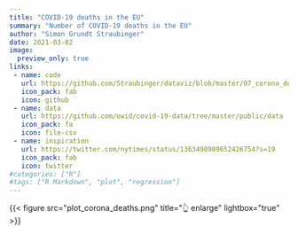 ```yaml
---
title: "COVID-19 deaths in the EU"
summary: "Number of COVID-19 deaths in the EU"
author: "Simon Grundt Straubinger"
date: 2021-03-02
image:
  preview_only: true
links:
 - name: code
   url: https://github.com/Straubinger/dataviz/blob/master/07_corona_deaths/corona_deaths.R
   icon_pack: fab
   icon: github
 - name: data
   url: https://github.com/owid/covid-19-data/tree/master/public/data
   icon_pack: fa
   icon: file-csv
 - name: inspiration
   url: https://twitter.com/nytimes/status/1363498989652426754?s=19
   icon_pack: fab
   icon: twitter
#categories: ["R"]
#tags: ["R Markdown", "plot", "regression"]
---
```


{{< figure src="plot_corona_deaths.png" title="👆 enlarge" lightbox="true" >}}